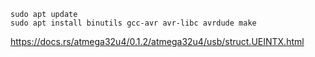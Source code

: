 


```
sudo apt update
sudo apt install binutils gcc-avr avr-libc avrdude make
```


https://docs.rs/atmega32u4/0.1.2/atmega32u4/usb/struct.UEINTX.html